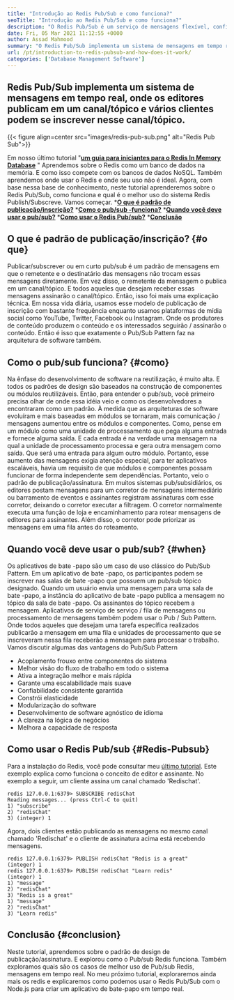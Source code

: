 ```yaml
---
title: "Introdução ao Redis Pub/Sub e como funciona?" 
seoTitle: "Introdução ao Redis Pub/Sub e como funciona?" 
description: "O Redis Pub/Sub é um serviço de mensagens flexível, confiável e em tempo real para aplicativos independentes para publicar e assinar eventos assíncronos." 
date: Fri, 05 Mar 2021 11:12:55 +0000
author: Assad Mahmood
summary: "O Redis Pub/Sub implementa um sistema de mensagens em tempo real, onde os editores publicam em um canal/tópico e vários clientes podem se inscrever nesse canal/tópico." 
url: /pt/introduction-to-redis-pubsub-and-how-does-it-work/
categories: ['Database Management Software']
---
```


## Redis Pub/Sub implementa um sistema de mensagens em tempo real, onde os editores publicam em um canal/tópico e vários clientes podem se inscrever nesse canal/tópico.

{{< figure align=center src="images/redis-pub-sub.png" alt="Redis Pub Sub">}}

Em nosso último tutorial "**[um guia para iniciantes para o Redis In Memory Database][1]** " Aprendemos sobre o Redis como um banco de dados na memória. E como isso compete com os bancos de dados NoSQL. Também aprendemos onde usar o Redis e onde seu uso não é ideal. Agora, com base nessa base de conhecimento, neste tutorial aprenderemos sobre o Redis Pub/Sub, como funciona e qual é o melhor uso do sistema Redis Publish/Subscreve. Vamos começar.
  ***[O que é padrão de publicação/inscrição?][2]** 
  ***[Como o pub/sub -funciona?][3]** 
  ***[Quando você deve usar o pub/sub?][4]** 
  ***[Como usar o Redis Pub/sub?][5]** 
  ***[Conclusão][6]** 

## O que é padrão de publicação/inscrição?   {#o que}
Publicar/subscrever ou em curto pub/sub é um padrão de mensagens em que o remetente e o destinatário das mensagens não trocam essas mensagens diretamente. Em vez disso, o remetente da mensagem o publica em um canal/tópico. E todos aqueles que desejam receber essas mensagens assinarão o canal/tópico. Então, isso foi mais uma explicação técnica. Em nossa vida diária, usamos esse modelo de publicação de inscrição com bastante frequência enquanto usamos plataformas de mídia social como YouTube, Twitter, Facebook ou Instagram. Onde os produtores de conteúdo produzem o conteúdo e os interessados ​​seguirão / assinarão o conteúdo. Então é isso que exatamente o Pub/Sub Pattern faz na arquitetura de software também.

## Como o pub/sub funciona?   {#como}
Na ênfase do desenvolvimento de software na reutilização, é muito alta. E todos os padrões de design são baseados na construção de componentes ou módulos reutilizáveis. Então, para entender o pub/sub, você primeiro precisa olhar de onde essa idéia veio e como os desenvolvedores a encontraram como um padrão.
À medida que as arquiteturas de software evoluíram e mais baseadas em módulos se tornaram, mais comunicação / mensagens aumentou entre os módulos e componentes. Como, pense em um módulo como uma unidade de processamento que pega alguma entrada e fornece alguma saída. E cada entrada é na verdade uma mensagem na qual a unidade de processamento processa e gera outra mensagem como saída. Que será uma entrada para algum outro módulo. Portanto, esse aumento das mensagens exigia atenção especial, para ter aplicativos escaláveis, havia um requisito de que módulos e componentes possam funcionar de forma independente sem dependências. Portanto, veio o padrão de publicação/assinatura.
Em muitos sistemas pub/subsidiários, os editores postam mensagens para um corretor de mensagens intermediário ou barramento de eventos e assinantes registram assinaturas com esse corretor, deixando o corretor executar a filtragem. O corretor normalmente executa uma função de loja e encaminhamento para rotear mensagens de editores para assinantes. Além disso, o corretor pode priorizar as mensagens em uma fila antes do roteamento.

## **Quando você deve usar o pub/sub?**    {#when}
Os aplicativos de bate -papo são um caso de uso clássico do Pub/Sub Pattern. Em um aplicativo de bate -papo, os participantes podem se inscrever nas salas de bate -papo que possuem um pub/sub tópico designado. Quando um usuário envia uma mensagem para uma sala de bate -papo, a instância do aplicativo de bate -papo publica a mensagem no tópico da sala de bate -papo. Os assinantes do tópico recebem a mensagem.
Aplicativos de serviço de serviço / fila de mensagens ou processamento de mensagens também podem usar o Pub / Sub Pattern. Onde todos aqueles que desejam uma tarefa específica realizados publicarão a mensagem em uma fila e unidades de processamento que se inscreveram nessa fila receberão a mensagem para processar o trabalho.
Vamos discutir algumas das vantagens do Pub/Sub Pattern
  * Acoplamento frouxo entre componentes do sistema
  * Melhor visão do fluxo de trabalho em todo o sistema
  * Ativa a integração melhor e mais rápida
  * Garante uma escalabilidade mais suave
  * Confiabilidade consistente garantida
  * Constrói elasticidade
  * Modularização do software
  * Desenvolvimento de software agnóstico de idioma
  * A clareza na lógica de negócios
  * Melhora a capacidade de resposta

## Como usar o Redis Pub/sub   {#Redis-Pubsub}
Para a instalação do Redis, você pode consultar meu [último tutorial][1]. Este exemplo explica como funciona o conceito de editor e assinante. No exemplo a seguir, um cliente assina um canal chamado 'Redischat'.
```
redis 127.0.0.1:6379> SUBSCRIBE redisChat  
Reading messages... (press Ctrl-C to quit) 
1) "subscribe" 
2) "redisChat" 
3) (integer) 1 
```
Agora, dois clientes estão publicando as mensagens no mesmo canal chamado 'Redischat' e o cliente de assinatura acima está recebendo mensagens.
```
redis 127.0.0.1:6379> PUBLISH redisChat "Redis is a great"  
(integer) 1  
redis 127.0.0.1:6379> PUBLISH redisChat "Learn redis"  
(integer) 1   
1) "message" 
2) "redisChat" 
3) "Redis is a great" 
1) "message" 
2) "redisChat" 
3) "Learn redis" 

```

## Conclusão   {#conclusion}
Neste tutorial, aprendemos sobre o padrão de design de publicação/assinatura. E explorou como o Pub/sub Redis funciona. Também exploramos quais são os casos de melhor uso de Pub/sub Redis, mensagens em tempo real. No meu próximo tutorial, exploraremos ainda mais os redis e explicaremos como podemos usar o Redis Pub/Sub com o Node.js para criar um aplicativo de bate-papo em tempo real.

  
[1]: https://blog.containerize.com/database-management-software/a-beginners-guide-to-redis-in-memory-database/
[2]: #what
[3]: #how
[4]: #when
[5]: #redis-pubsub
[6]: #conclusion
